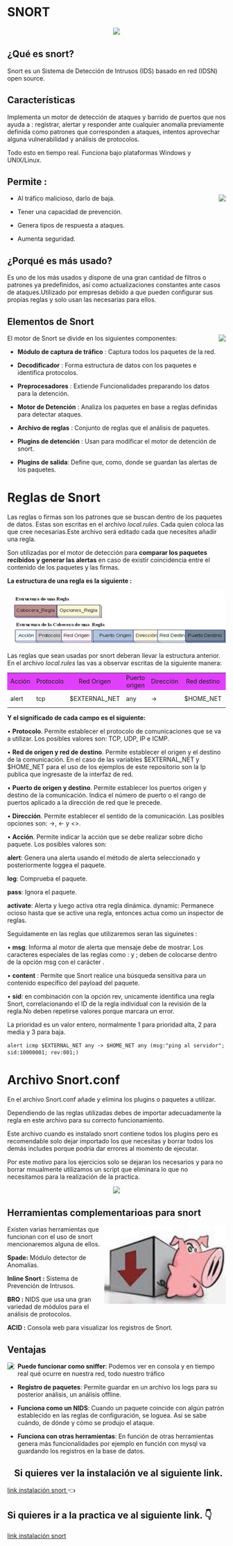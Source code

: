 # SNORT

<p style="text-align : center;">

<img src="https://www.stickpng.com/assets/images/586e6b2cc2d41da57a33ca0d.png" style="center;"/>

</p>



## ¿Qué es snort?

Snort es un Sistema de Detección de Intrusos (IDS) basado en red (IDSN) open source.



## Características

Implementa un motor de detección de ataques y barrido de puertos que nos ayuda a :
registrar, alertar y responder ante cualquier anomalía previamente definida como patrones 
que corresponden a ataques, intentos aprovechar alguna vulnerabilidad y análisis de protocolos.

Todo esto en tiempo real. Funciona bajo plataformas Windows y UNIX/Linux.


## Permite :

<img src="https://encrypted-tbn0.gstatic.com/images?q=tbn%3AANd9GcTS7z52iiwtq8m8pvL_2JSdtvHgSL2sAS4O7pNcG4Wsw2nFv-bz&usqp=CAU" style="float:right;" height="160"/>

* Al tráfico malicioso, darlo de baja. 

* Tener una capacidad de prevención. 

* Genera tipos de respuesta a ataques.

* Aumenta seguridad.



## ¿Porqué es más usado?

Es uno de los más usados y dispone de una gran cantidad de filtros o patrones ya predefinidos, así como actualizaciones constantes ante casos de ataques.Utilizado por empresas debido a que pueden configurar sus propias reglas y solo usan las necesarias para ellos.


## Elementos de Snort

<img src="https://lh3.googleusercontent.com/proxy/H4Ssz4fcMUWhhdKeuFaLm3gvPXqAigg29Wg8HYcLumuW6FeC1hIuQ6679QS59N0wzwuNqSpQpsCfuXCqAeEkIS9Gjv60rWL4HKV2CIw" style="float:right;" height="300"/>


El motor de Snort se divide en los siguientes componentes:

* __Módulo de captura de tráfico__ : 
Captura todos los paquetes de la red.

* __Decodificador__ :
Forma estructura de datos con los paquetes e identifica protocolos.

* __Preprocesadores__ :
 Extiende Funcionalidades preparando los datos para la detención.

* __Motor de Detención__ :
Analiza los paquetes en base a reglas definidas para detectar ataques.

* __Archivo de reglas__ :
 Conjunto de reglas que el análisis de paquetes.

* __Plugins de detención__ :
Usan para modificar el motor de detención de snort.

* __Plugins de salida__:
Define que, como, donde se guardan las alertas de los paquetes.


# Reglas de Snort

Las reglas o firmas son los patrones que se buscan dentro de los paquetes de datos. Estas son escritas en el archivo  _local.rules_.
Cada quien coloca las que cree necesarias.Este archivo será editado cada que necesites añadir una regla.


Son utilizadas por el motor de detección para __comparar los paquetes recibidos y generar 
las alertas__ en caso de existir coincidencia entre el contenido de los paquetes y las firmas.

__La estructura de una regla es la siguiente :__




<p style="text-align : center;">

<img src="./recursos/11.jpg" style="center;"/>

</p>



Las reglas que sean usadas por snort deberan llevar la estructura anterior. En el archivo _local.rules_ las vas a observar escritas de la siguiente manera:

<table  width="100%" height="100%">
<tr style="text-align : center;">
<td style="background-color :#e040fb;" > Acción</td>
<td style="background-color :#e040fb;"> Protocolo</td>
<td style="background-color :#e040fb;" > Red Origen</td>
<td style="background-color :#e040fb;" >Puerto origen</td>
<td style="background-color :#e040fb;">Dirección</td>
<td style="background-color :#e040fb;">Red destino</td>
<td style="background-color :#e040fb;">Puerto destino</td>

<td style="background-color :#e040fb;">msg</td>
<td style="background-color :#e040fb;">sid</td>
<td style="background-color :#e040fb;">rev</td>
</tr>

<tr>
<td>alert</td>
<td>tcp</td>
<td>$EXTERNAL_NET</td>
<td>  any</td>
<td>-></td>
<td>$HOME_NET</td>
<td>53</td>
<td> Conexión DNS</td>
<td>10000001</td>
<td>001</td>
</tr></table>



__Y el significado de cada campo es el siguiente:__

• __Protocolo__. Permite establecer el protocolo de comunicaciones que se va a utilizar. Los posibles valores son: TCP, UDP, IP e ICMP.

• __Red de origen y red de destino__. Permite establecer el origen y el destino de la
comunicación. En el caso de las variables $EXTERNAL_NET y $HOME_NET para el uso de los ejemplos de este repositorio son la Ip publica que ingresaste de la interfaz de red.

• __Puerto de origen y destino__. Permite establecer los puertos origen y destino de la
comunicación. Indica el número de puerto o el rango de puertos aplicado a la dirección
de red que le precede.

• __Dirección__. Permite establecer el sentido de la comunicación. Las posibles opciones son: ->, <- y <>.

• __Acción__. Permite indicar la acción que se debe realizar sobre dicho paquete. Los posibles valores son:

__alert__: Genera una alerta usando el método de alerta seleccionado y posteriormente
loggea el paquete.

__log__: Comprueba el paquete.

__pass__: Ignora el paquete.

__activate__: Alerta y luego activa otra regla dinámica.
dynamic: Permanece ocioso hasta que se active una regla, entonces actua como un
inspector de reglas.

Seguidamente en las reglas que utilizaremos seran las siguinetes :

• __msg__: Informa al motor de alerta que mensaje debe de mostrar. Los caracteres especiales
de las reglas como : y ; deben de colocarse dentro de la opción msg con el carácter \.

• __content__ : Permite que Snort realice una búsqueda sensitiva para un contenido específico
del payload del paquete.

• __sid__:  en combinación con la opción rev, unicamente identifica una regla Snort,
correlacionando el ID de la regla individual con la revisión de la regla.No deben repetirse valores porque marcara un error.

La prioridad es un valor entero, normalmente 1 para prioridad alta, 2 para media y 3
para baja.



    alert icmp $EXTERNAL_NET any -> $HOME_NET any (msg:"ping al servidor"; sid:10000001; rev:001;)
    

# Archivo Snort.conf

En el archivo Snort.conf añade y elimina los plugins o paquetes a utilizar.

Dependiendo de las reglas utilizadas debes de importar adecuadamente la regla en este archivo para su correcto funcionamiento.

Este archivo cuando es instalado snort contiene todos los plugins pero es recomendable solo dejar importado los que necesitas y borrar todos los demás includes porque podria dar errores al momento de ejecutar.

Por este motivo para los ejercicios solo se dejaran los necesarios y para no borrar mnualmente utilizamos un script que eliminara lo que no necesitamos para la realización de la practica.




<p style="text-align : center;">

<img src="https://lh3.googleusercontent.com/HddqWxh9YUmU4qOtAkj14OZqRI5lzl2E-8_gpFTjNLyK-9cYT68powz-hGvsd8rfarg-hJEk3eDA81TmNh1h3lvx9LRROG-IeSrSWLTNoHKZ8iiKzNIsh2BS173lZQnu89YWgnLO" style="center;"  height="300"/>

</p>


## Herramientas complementarioas para snort

<img src="./recursos/13.jpeg" style="float:right;" height="180"/>


Existen varias herramientas que funcionan con el uso de snort mencionaremos alguna de ellos.

__Spade:__ Módulo detector de Anomalías.

__Inline Snort :__ Sistema de Prevención de Intrusos.

__BRO :__ NIDS que usa una gran variedad de módulos para el análisis de protocolos.

__ACID :__ Consola web para visualizar los registros de Snort.


## Ventajas 

<img src="https://img.stackshare.io/service/8365/_lJGY-m__400x400.jpg" style="float:left;"  height="250"/>


* __Puede funcionar como sniffer__:
Podemos ver en consola y en tiempo real qué ocurre en nuestra red, todo nuestro tráfico

* __Registro de paquetes__:
Permite guardar en un archivo los logs para su posterior análisis, un análisis offline.

* __Funciona como un NIDS__:
Cuando un paquete coincide con algún patrón establecido en las reglas de configuración, se loguea. 
Así se sabe cuándo, de dónde y cómo se produjo el ataque.

* __Funciona con otras herramientas__:
En función de otras herramientas genera más funcionalidades por ejemplo en función con mysql va guardando los registros en la base de datos.


## Si quieres ver la instalación ve al siguiente link.


[link instalación snort ](https://brendabarrios.github.io/snort/instalacion/)              :point_left:

## Si quieres ir a la practica ve al siguiente link.   :point_down:

[link instalación snort ](https://brendabarrios.github.io/snort/Ejercicios_Practicos/) 
